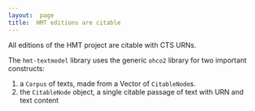 ```yaml
---
layout:  page
title:  HMT editions are citable
---
```




All editions of the HMT project are citable with CTS URNs.

The `hmt-textmodel` library uses the generic `ohco2` library for two important  constructs:

1.  a `Corpus` of texts, made from a Vector of `CitableNode`s.
2.  the `CitableNode` object, a single citable passage of text with URN and text content
